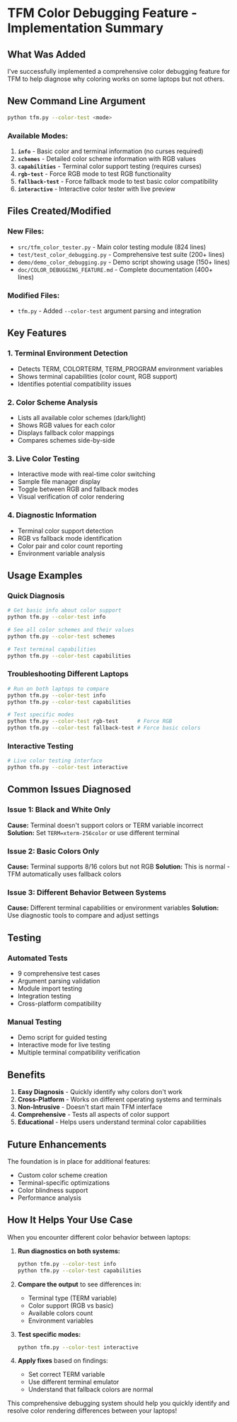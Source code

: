 # TFM Color Debugging Feature - Implementation Summary

## What Was Added

I've successfully implemented a comprehensive color debugging feature for TFM to help diagnose why coloring works on some laptops but not others.

## New Command Line Argument

```bash
python tfm.py --color-test <mode>
```

### Available Modes:

1. **`info`** - Basic color and terminal information (no curses required)
2. **`schemes`** - Detailed color scheme information with RGB values
3. **`capabilities`** - Terminal color support testing (requires curses)
4. **`rgb-test`** - Force RGB mode to test RGB functionality
5. **`fallback-test`** - Force fallback mode to test basic color compatibility
6. **`interactive`** - Interactive color tester with live preview

## Files Created/Modified

### New Files:
- `src/tfm_color_tester.py` - Main color testing module (824 lines)
- `test/test_color_debugging.py` - Comprehensive test suite (200+ lines)
- `demo/demo_color_debugging.py` - Demo script showing usage (150+ lines)
- `doc/COLOR_DEBUGGING_FEATURE.md` - Complete documentation (400+ lines)

### Modified Files:
- `tfm.py` - Added `--color-test` argument parsing and integration

## Key Features

### 1. Terminal Environment Detection
- Detects TERM, COLORTERM, TERM_PROGRAM environment variables
- Shows terminal capabilities (color count, RGB support)
- Identifies potential compatibility issues

### 2. Color Scheme Analysis
- Lists all available color schemes (dark/light)
- Shows RGB values for each color
- Displays fallback color mappings
- Compares schemes side-by-side

### 3. Live Color Testing
- Interactive mode with real-time color switching
- Sample file manager display
- Toggle between RGB and fallback modes
- Visual verification of color rendering

### 4. Diagnostic Information
- Terminal color support detection
- RGB vs fallback mode identification
- Color pair and color count reporting
- Environment variable analysis

## Usage Examples

### Quick Diagnosis
```bash
# Get basic info about color support
python tfm.py --color-test info

# See all color schemes and their values
python tfm.py --color-test schemes

# Test terminal capabilities
python tfm.py --color-test capabilities
```

### Troubleshooting Different Laptops
```bash
# Run on both laptops to compare
python tfm.py --color-test info
python tfm.py --color-test capabilities

# Test specific modes
python tfm.py --color-test rgb-test      # Force RGB
python tfm.py --color-test fallback-test # Force basic colors
```

### Interactive Testing
```bash
# Live color testing interface
python tfm.py --color-test interactive
```

## Common Issues Diagnosed

### Issue 1: Black and White Only
**Cause:** Terminal doesn't support colors or TERM variable incorrect
**Solution:** Set `TERM=xterm-256color` or use different terminal

### Issue 2: Basic Colors Only
**Cause:** Terminal supports 8/16 colors but not RGB
**Solution:** This is normal - TFM automatically uses fallback colors

### Issue 3: Different Behavior Between Systems
**Cause:** Different terminal capabilities or environment variables
**Solution:** Use diagnostic tools to compare and adjust settings

## Testing

### Automated Tests
- 9 comprehensive test cases
- Argument parsing validation
- Module import testing
- Integration testing
- Cross-platform compatibility

### Manual Testing
- Demo script for guided testing
- Interactive mode for live testing
- Multiple terminal compatibility verification

## Benefits

1. **Easy Diagnosis** - Quickly identify why colors don't work
2. **Cross-Platform** - Works on different operating systems and terminals
3. **Non-Intrusive** - Doesn't start main TFM interface
4. **Comprehensive** - Tests all aspects of color support
5. **Educational** - Helps users understand terminal color capabilities

## Future Enhancements

The foundation is in place for additional features:
- Custom color scheme creation
- Terminal-specific optimizations
- Color blindness support
- Performance analysis

## How It Helps Your Use Case

When you encounter different color behavior between laptops:

1. **Run diagnostics on both systems:**
   ```bash
   python tfm.py --color-test info
   python tfm.py --color-test capabilities
   ```

2. **Compare the output** to see differences in:
   - Terminal type (TERM variable)
   - Color support (RGB vs basic)
   - Available colors count
   - Environment variables

3. **Test specific modes:**
   ```bash
   python tfm.py --color-test interactive
   ```

4. **Apply fixes** based on findings:
   - Set correct TERM variable
   - Use different terminal emulator
   - Understand that fallback colors are normal

This comprehensive debugging system should help you quickly identify and resolve color rendering differences between your laptops!